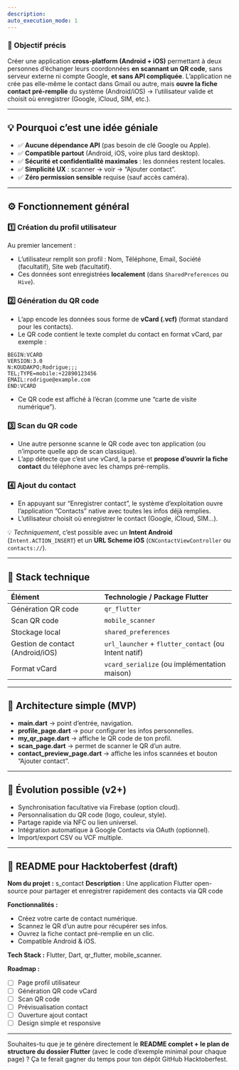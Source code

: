 ```yaml
---
description: 
auto_execution_mode: 1
---
```




### 🎯 Objectif précis

Créer une application **cross-platform (Android + iOS)** permettant à deux personnes d’échanger leurs coordonnées **en scannant un QR code**, sans serveur externe ni compte Google, **et sans API compliquée**.
L’application ne crée pas elle-même le contact dans Gmail ou autre, mais **ouvre la fiche contact pré-remplie** du système (Android/iOS) → l’utilisateur valide et choisit où enregistrer (Google, iCloud, SIM, etc.).

---

## 💡 Pourquoi c’est une idée géniale

* ✅ **Aucune dépendance API** (pas besoin de clé Google ou Apple).
* ✅ **Compatible partout** (Android, iOS, voire plus tard desktop).
* ✅ **Sécurité et confidentialité maximales** : les données restent locales.
* ✅ **Simplicité UX** : scanner → voir → “Ajouter contact”.
* ✅ **Zéro permission sensible** requise (sauf accès caméra).

---

## ⚙️ Fonctionnement général

### 1️⃣ Création du profil utilisateur

Au premier lancement :

* L’utilisateur remplit son profil :
  Nom, Téléphone, Email, Société (facultatif), Site web (facultatif).
* Ces données sont enregistrées **localement** (dans `SharedPreferences` ou `Hive`).

### 2️⃣ Génération du QR code

* L’app encode les données sous forme de **vCard (.vcf)** (format standard pour les contacts).
* Le QR code contient le texte complet du contact en format vCard, par exemple :

```
BEGIN:VCARD
VERSION:3.0
N:KOUDAKPO;Rodrigue;;;
TEL;TYPE=mobile:+22890123456
EMAIL:rodrigue@example.com
END:VCARD
```

* Ce QR code est affiché à l’écran (comme une “carte de visite numérique”).

### 3️⃣ Scan du QR code

* Une autre personne scanne le QR code avec ton application (ou n’importe quelle app de scan classique).
* L’app détecte que c’est une vCard, la parse et **propose d’ouvrir la fiche contact** du téléphone avec les champs pré-remplis.

### 4️⃣ Ajout du contact

* En appuyant sur “Enregistrer contact”, le système d’exploitation ouvre l’application “Contacts” native avec toutes les infos déjà remplies.
* L’utilisateur choisit où enregistrer le contact (Google, iCloud, SIM…).

💡 *Techniquement*, c’est possible avec un **Intent Android** (`Intent.ACTION_INSERT`) et un **URL Scheme iOS** (`CNContactViewController` ou `contacts://`).

---

## 🧱 Stack technique

| Élément                          | Technologie / Package Flutter                        |
| :------------------------------- | :--------------------------------------------------- |
| Génération QR code               | `qr_flutter`                                         |
| Scan QR code                     | `mobile_scanner`                                     |
| Stockage local                   | `shared_preferences`                                 |
| Gestion de contact (Android/iOS) | `url_launcher` + `flutter_contact` (ou Intent natif) |
| Format vCard                     | `vcard_serialize` (ou implémentation maison)         |

---

## 🧩 Architecture simple (MVP)

* **main.dart** → point d’entrée, navigation.
* **profile_page.dart** → pour configurer les infos personnelles.
* **my_qr_page.dart** → affiche le QR code de ton profil.
* **scan_page.dart** → permet de scanner le QR d’un autre.
* **contact_preview_page.dart** → affiche les infos scannées et bouton “Ajouter contact”.

---

## 🚀 Évolution possible (v2+)

* Synchronisation facultative via Firebase (option cloud).
* Personnalisation du QR code (logo, couleur, style).
* Partage rapide via NFC ou lien universel.
* Intégration automatique à Google Contacts via OAuth (optionnel).
* Import/export CSV ou VCF multiple.

---

## 🧾 README pour Hacktoberfest (draft)

**Nom du projet :** s_contact
**Description :**
Une application Flutter open-source pour partager et enregistrer rapidement des contacts via QR code

**Fonctionnalités :**

* Créez votre carte de contact numérique.
* Scannez le QR d’un autre pour récupérer ses infos.
* Ouvrez la fiche contact pré-remplie en un clic.
* Compatible Android & iOS.

**Tech Stack :** Flutter, Dart, qr_flutter, mobile_scanner.

**Roadmap :**

* [ ] Page profil utilisateur
* [ ] Génération QR code vCard
* [ ] Scan QR code
* [ ] Prévisualisation contact
* [ ] Ouverture ajout contact
* [ ] Design simple et responsive

---

Souhaites-tu que je te génère directement le **README complet + le plan de structure du dossier Flutter** (avec le code d’exemple minimal pour chaque page) ?
Ça te ferait gagner du temps pour ton dépôt GitHub Hacktoberfest.
